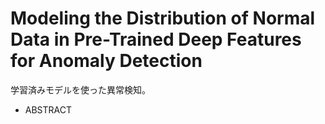 # Modeling the Distribution of Normal Data in Pre-Trained Deep Features for Anomaly Detection

学習済みモデルを使った異常検知。

* ABSTRACT
